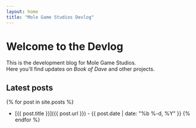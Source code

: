 ```yaml
---
layout: home
title: "Mole Game Studios Devlog"
---
```


# Welcome to the Devlog

This is the development blog for Mole Game Studios.  
Here you'll find updates on *Book of Dave* and other projects.

## Latest posts

{% for post in site.posts %}
- [{{ post.title }}]({{ post.url }}) - {{ post.date | date: "%b %-d, %Y" }}
{% endfor %}
